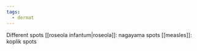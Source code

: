```yaml
---
tags:
  - dermat
---
```

Different spots
[[roseola infantum|roseola]]: nagayama spots
[[measles]]: koplik spots